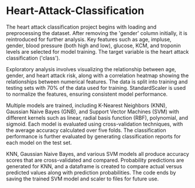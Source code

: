 # Heart-Attack-Classification
The heart attack classification project begins with loading and preprocessing the dataset. After removing the 'gender' column initially, it is reintroduced for further analysis. Key features such as age, impluse, gender, blood pressure (both high and low), glucose, KCM, and troponin levels are selected for model training. The target variable is the heart attack classification ('class').

Exploratory analysis involves visualizing the relationship between age, gender, and heart attack risk, along with a correlation heatmap showing the relationships between numerical features. The data is split into training and testing sets with 70% of the data used for training. StandardScaler is used to normalize the features, ensuring consistent model performance.

Multiple models are trained, including K-Nearest Neighbors (KNN), Gaussian Naive Bayes (GNB), and Support Vector Machines (SVM) with different kernels such as linear, radial basis function (RBF), polynomial, and sigmoid. Each model is evaluated using cross-validation techniques, with the average accuracy calculated over five folds. The classification performance is further evaluated by generating classification reports for each model on the test set.

KNN, Gaussian Naive Bayes, and various SVM models all produce accuracy scores that are cross-validated and compared. Probability predictions are generated for KNN, and a dataframe is created to compare actual versus predicted values along with prediction probabilities. The code ends by saving the trained SVM model and scaler to files for future use.









